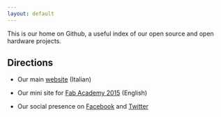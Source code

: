 ```yaml
---
layout: default
---
```




This is our home on Github, a useful index of our open source and open hardware projects.


## Directions

- Our main [website](http://fablabcascina.org) (Italian)

- Our mini site for [Fab Academy 2015](http://fabacademy.fablabcascina.org) (English)

- Our social presence on [Facebook](https://facebook.com/groups/fablabcascina) and [Twitter](http://twitter.com/fablabcascina)

